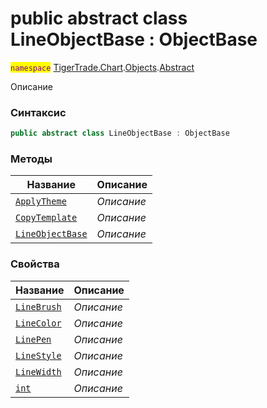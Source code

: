 
# public abstract class LineObjectBase : ObjectBase
<mark style="color:purple;">`namespace`</mark> [TigerTrade.Chart](../../../TigerTrade.Chart.md).[Objects](../../../TigerTrade.Chart/Objects.md).[Abstract](../../../TigerTrade.Chart/Objects/Abstract.md)



Описание

### Синтаксис
```csharp
public abstract class LineObjectBase : ObjectBase
```


### Методы
| Название | Описание |
| --- | --- |
| [`ApplyTheme`](./LineObjectBase.cs/Методы/ApplyTheme.md) | *Описание* |
| [`CopyTemplate`](./LineObjectBase.cs/Методы/CopyTemplate.md) | *Описание* |
| [`LineObjectBase`](./LineObjectBase.cs/Методы/LineObjectBase.md) | *Описание* |

### Свойства
| Название | Описание |
| --- | --- |
| [`LineBrush`](./LineObjectBase.cs/Свойства/LineBrush.md) | *Описание* |
| [`LineColor`](./LineObjectBase.cs/Свойства/LineColor.md) | *Описание* |
| [`LinePen`](./LineObjectBase.cs/Свойства/LinePen.md) | *Описание* |
| [`LineStyle`](./LineObjectBase.cs/Свойства/LineStyle.md) | *Описание* |
| [`LineWidth`](./LineObjectBase.cs/Свойства/LineWidth.md) | *Описание* |
| [`int`](./LineObjectBase.cs/Свойства/int.md) | *Описание* |



